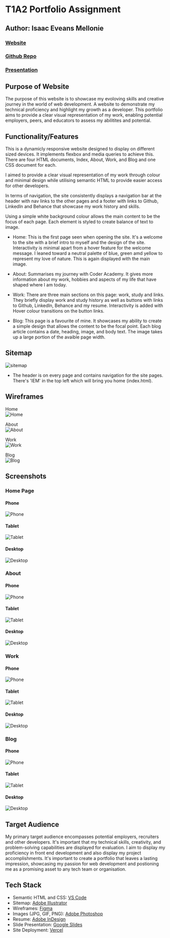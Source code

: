 # T1A2 Portfolio Assignment

## Author: Isaac Eveans Mellonie

### [Website](https://isaac-eveans-mellonie-t1a2.vercel.app/)

### [Github Repo](https://github.com/IsaacMellonie/T1A2-Portfolio-Website)

### [Presentation](https://youtu.be/TVxV7EIvqnM)

## Purpose of Website

The purpose of this website is to showcase my evoloving skills and creative journey in the world of web development. A website to demonstrate my technical proficiency and highlight my growth as a developer. This portfolio aims to provide a clear visual representation of my work, enabling potential employers, peers, and educators to assess my abilitites and potential. 

## Functionality/Features

This is a dynamicly responsive website designed to display on different sized devices. It implements flexbox and media queries to achieve this. There are four HTML documents, Index, About, Work, and Blog and one CSS document for each. 

I aimed to provide a clear visual representation of my work through colour and minimal design while utilising semantic HTML to provide easier access for other developers.

In terms of navigation, the site consistently displays a navigation bar at the header with nav links to the other pages and a footer with links to Github, LinkedIn and Behance that showcase my work history and skills.

Using a simple white background colour allows the main content to be the focus of each page. Each element is styled to create balance of text to image. 

- Home: This is the first page seen when opening the site. It's a welcome to the site with a brief intro to myself and the design of the site. Interactivity is minimal apart from a hover feature for the welcome message. I leaned toward a neutral palette of blue, green amd yellow to represent my love of nature. This is again displayed with the main image.

- About: Summarises my journey with Coder Academy. It gives more information about my work, hobbies and aspects of my life that have shaped where I am today.

- Work: There are three main sections on this page: work, study and links. They briefly display work and study history as well as buttons with links to Github, LinkedIn, Behance and my resume. Interactivity is added with Hover colour transitions on the button links.

- Blog: This page is a favourite of mine. It showcases my ability to create a simple design that allows the content to be the focal point. Each blog article contains a date, heading, image, and body text. The image takes up a large portion of the avaible page width.


## Sitemap
![sitemap](docs/sitemap.png)
- The header is on every page and contains navigation for the site pages. There's 'IEM' in the top left which will bring you home (index.html).
## Wireframes
Home\
![Home](docs/WireframeHomeTable.png)

About\
![About](docs/WireframeAboutTablet.png)

Work\
![Work](docs/WireframeWorkTablet.png)

Blog\
![Blog](docs/WireframeBlogTablet.png)

## Screenshots

### Home Page

#### Phone
![Phone](docs/isaac-eveans-mellonie-t1a2.vercel.app_index.html(iPhone%205_SE).png)
#### Tablet
![Tablet](docs/isaac-eveans-mellonie-t1a2.vercel.app_index.html(iPad%20Air).png)
#### Desktop
![Desktop](docs/isaac-eveans-mellonie-t1a2.vercel.app_index.html.png)

### About
#### Phone
![Phone](docs/isaac-eveans-mellonie-t1a2.vercel.app_about.html(iPhone%205_SE).png)
#### Tablet
![Tablet](docs/isaac-eveans-mellonie-t1a2.vercel.app_about.html(iPad%20Air).png)
#### Desktop
![Desktop](docs/isaac-eveans-mellonie-t1a2.vercel.app_about.html.png)

### Work
#### Phone
![Phone](docs/isaac-eveans-mellonie-t1a2.vercel.app_work.html(iPhone%205_SE).png)
#### Tablet
![Tablet](docs/isaac-eveans-mellonie-t1a2.vercel.app_work.html(iPad%20Air).png)
#### Desktop
![Desktop](docs/isaac-eveans-mellonie-t1a2.vercel.app_work.html.png)

### Blog
#### Phone
![Phone](docs/isaac-eveans-mellonie-t1a2.vercel.app_blog.html(iPhone%205_SE).png)
#### Tablet
![Tablet](docs/isaac-eveans-mellonie-t1a2.vercel.app_blog.html(iPad%20Air).png)
#### Desktop
![Desktop](docs/isaac-eveans-mellonie-t1a2.vercel.app_blog.html.png)


## Target Audience

My primary target audience encompasses potential employers, recruiters and other developers. It's important that my technical skills, creativity, and problem-solving capabilities are displayed for evaluation. I aim to display my proficiency in front end development and also display my project accomplishments. It's important to create a portfolio that leaves a lasting impression, showcasing my passion for web development and postioning me as a promising asset to any tech team or organisation.

## Tech Stack

- Semantic HTML and CSS: [VS Code](https://isaac-eveans-mellonie-t1a2.vercel.app/)
- Sitemap: [Adobe Illustrator](https://www.adobe.com/au/products/illustrator.html)
- Wireframes: [Figma](https://www.figma.com)
- Images (JPG, GIF, PNG): [Adobe Photoshop](https://www.adobe.com/au/products/photoshop.html)
- Resume: [Adobe InDesign](https://www.adobe.com/au/products/indesign.html)
- Slide Presentation: [Google Slides](https://www.google.com.au/slides/about/)
- Site Deployment: [Vercel](https://www.vercel.com)